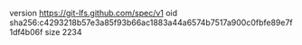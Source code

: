 version https://git-lfs.github.com/spec/v1
oid sha256:c4293218b57e3a85f93b66ac1883a44a6574b7517a900c0fbfe89e7f1df4b06f
size 2234
